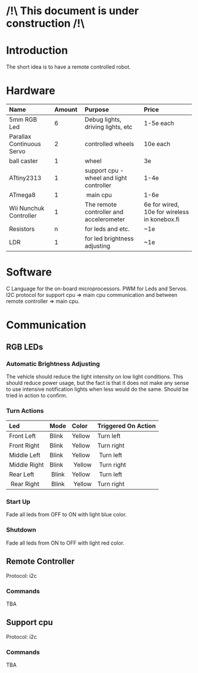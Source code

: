 # /!\ This document is under construction /!\ #

# Introduction #

The short idea is to have a remote controlled robot.


# Hardware #
| Name | Amount | Purpose | Price |
|:-----|:--------|:--------|:------|
| 5mm RGB Led | 6 | Debug lights, driving lights, etc | 1-5e each |
| Parallax Continuous Servo | 2 | controlled wheels | 10e each |
| ball caster | 1 | wheel | 3e |
| ATtiny2313 | 1 | support cpu - wheel and light controller | 1-4e |
| ATmega8 | 1 | main cpu | 1-6e |
| Wii Nunchuk Controller | 1 | The remote controller and accelerometer  | 6e for wired, 10e for wireless in konebox.fi |
| Resistors | n | for leds and etc. | ~1e |
| LDR | 1 | for led brightness adjusting | ~1e |

# Software #
C Language for the on-board microprocessors. PWM for Leds and Servos. I2C protocol for support cpu => main cpu communication and between remote controller => main cpu.

# Communication #
## RGB LEDs ##
### Automatic Brightness Adjusting ###
The vehicle should reduce the light intensity on low light conditions. This should reduce power usage, but the fact is that it does not make any sense to use intensive notification lights when less would do the same. Should be tried in action to confirm.

### Turn Actions ###
| Led | Mode | Color | Triggered On Action |
|:----|:-----|:------|:--------------------|
| Front Left | Blink | Yellow | Turn left |
| Front Right | Blink | Yellow | Turn right |
| Middle Left | Blink | Yellow | Turn left |
| Middle Right | Blink | Yellow | Turn right |
| Rear Left | Blink | Yellow | Turn left |
| Rear Right | Blink | Yellow | Turn right |

### Start Up ###
Fade all leds from OFF to ON with light blue color.

### Shutdown ###
Fade all leds from ON to OFF with light red color.

## Remote Controller ##
Protocol: i2c
### Commands ###
TBA

## Support cpu ##
Protocol: i2c
### Commands ###
TBA